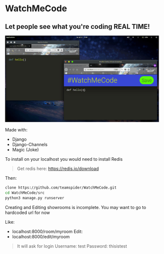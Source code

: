 # WatchMeCode
## Let people see what you're coding REAL TIME!
![Demo Gif](watch.gif)

Made with:
  - Django
  - Django-Channels
  - Magic (Joke)

To install on your localhost you would need to install Redis
> Get redis here:
> https://redis.io/download

Then:
```sh
clone https://github.com/teamspider/WatchMeCode.git
cd WatchMeCode/src
python3 manage.py runserver
```

Creating and Editing showrooms is incomplete.
You may want to go to hardcoded url for now

Like:
  - localhost:8000/room/myroom
Edit:
  - localhost:8000/edit/myroom

> It will ask for login
> Username: test
> Password: thisistest

